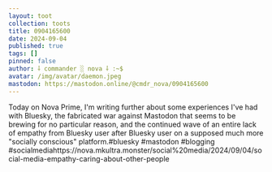 ```yaml
---
layout: toot
collection: toots
title: 0904165600
date: 2024-09-04
published: true
tags: []
pinned: false
author: ⸸ commander ░ nova ⸸ :~$
avatar: /img/avatar/daemon.jpeg
mastodon: https://mastodon.online/@cmdr_nova/0904165600
---
```


Today on Nova Prime, I'm writing further about some experiences I've had with Bluesky, the fabricated war against Mastodon that seems to be brewing for no particular reason, and the continued wave of an entire lack of empathy from Bluesky user after Bluesky user on a supposed much more "socially conscious" platform.#bluesky #mastodon #blogging #socialmediahttps://nova.mkultra.monster/social%20media/2024/09/04/social-media-empathy-caring-about-other-people
